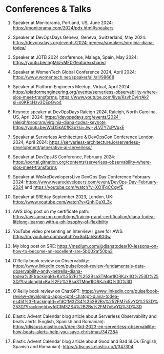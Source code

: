 # Conferences & Talks

1. Speaker at Monitorama, Portland, US, June 2024: https://monitorama.com/2024/pdx.html#speakers

2. Speaker at DevOpsDays Geneva, Geneva, Switzerland, May 2024: https://devopsdays.org/events/2024-geneva/speakers/virginia-diana-todea/
   
3. Speaker at JOTB 2024 conference, Malaga, Spain, May 2024: https://youtu.be/lhgMlizvMF0?feature=shared

4. Speaker at WomenTech Global Conference 2024, April 2024: https://www.womentech.net/speaker/all/all/98668

5. Speaker at Platform Engineers Meetup, Virtual, April 2024: https://platformengineering.org/events/serverless-observability-where-slos-meet-transforms, https://www.youtube.com/live/KsvhCyIrrAk?si=s0KRcHzv3DEpGvo4 

6. Keynote speaker at DevOpsDays Raleigh 2024, Raleigh, North Carolina, US, April 2024: https://devopsdays.org/events/2024-raleigh/program/virginia-diana-todea-keynote, https://youtu.be/WcD5kA0fK3o?si=Jwj-yLVZY7cPVgxE
   
7. Speaker at Serverless Architecture & DevOpsCon Conference London 2024, April 2024: https://serverless-architecture.io/serverless-development/generative-ai-serverless/
   
8. Speaker at DevOpsJS Conference, February 2024: 
https://portal.gitnation.org/contents/serverless-observability-where-slos-meet-transforms

9. Speaker at WeAreDevelopersLive DevOps Day Conference February 2024: https://www.wearedevelopers.com/event/DevOps-Day-February-2024 and
https://youtube.com/watch?v=XO1FqCCgvfE

10. Speaker at SREday September 2023, London, UK: https://www.youtube.com/watch?v=QnhlCuXl_3k

11. AWS blog post on my certificate path: https://aws.amazon.com/blogs/training-and-certification/diana-todea-lifelong-learner-with-a-philosophy-of-flexibility

12. YouTube video presenting an interview I gave for AWS: https://m.youtube.com/watch?v=SoQahKnKG0w

13. My blog post on SRE: https://medium.com/@dianatodea/10-lessons-on-how-to-become-an-excellent-sre-5b002af50ba3

14. O'Reilly book review on Observability: 
https://www.linkedin.com/pulse/book-review-fundamentals-data-observability-andy-petrella-diana-todea%3FtrackingId=Ka%252Fz%252Bsa3TMqe1IORKJxiIQ%253D%253D/?trackingId=Ka%2Fz%2Bsa3TMqe1IORKJxiIQ%3D%3D

15. O'Reilly book review on ChatGPT:
https://www.linkedin.com/pulse/book-review-developing-apps-gpt4-chatgpt-diana-todea-ns45f%3FtrackingId=vfdCfM3ZS4%252B2Bs%252FM7x5vYQ%253D%253D/?trackingId=vfdCfM3ZS4%2B2Bs%2FM7x5vYQ%3D%3D

16. Elastic Advent Calendar blog article about Serverless Observability and beats alerts (English, Spanish and Romanian):
https://discuss.elastic.co/t/dec-3rd-2023-en-serverless-observability-how-beats-alerts-help-you-save-christmas/347284

17. Elastic Advent Calendar blog article about Good and Bad SLOs (English, Spanish and Romanian): https://discuss.elastic.co/t/347304
